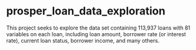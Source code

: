 # prosper_loan_data_exploration
This project seeks to explore the data set containing 113,937 loans with 81 variables on each loan, including loan amount, borrower rate (or interest rate), current loan status, borrower income, and many others. 
